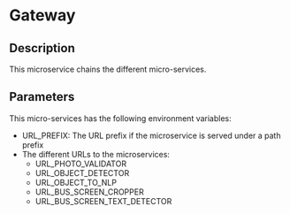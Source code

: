 # Gateway

## Description 
This microservice chains the different micro-services.

## Parameters
This micro-services has the following environment variables:
- URL_PREFIX: The URL prefix if the microservice is served under a path prefix
- The different URLs to the microservices:
  - URL_PHOTO_VALIDATOR
  - URL_OBJECT_DETECTOR
  - URL_OBJECT_TO_NLP
  - URL_BUS_SCREEN_CROPPER
  - URL_BUS_SCREEN_TEXT_DETECTOR